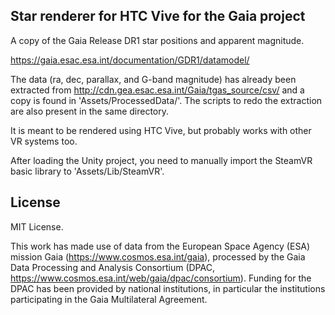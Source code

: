 Star renderer for HTC Vive for the Gaia project
-----------------------------------------------

A copy of the Gaia Release DR1 star positions and apparent magnitude.

https://gaia.esac.esa.int/documentation/GDR1/datamodel/

The data (ra, dec, parallax, and G-band magnitude) has already been
extracted from http://cdn.gea.esac.esa.int/Gaia/tgas_source/csv/ and a
copy is found in 'Assets/ProcessedData/'.  The scripts to redo the
extraction are also present in the same directory.

It is meant to be rendered using HTC Vive, but probably works with
other VR systems too.

After loading the Unity project, you need to manually import the
SteamVR basic library to 'Assets/Lib/SteamVR'.


License
-------

MIT License.

This work has made use of data from the European Space Agency (ESA)
mission Gaia (https://www.cosmos.esa.int/gaia), processed by the Gaia
Data Processing and Analysis Consortium (DPAC,
https://www.cosmos.esa.int/web/gaia/dpac/consortium). Funding for the
DPAC has been provided by national institutions, in particular the
institutions participating in the Gaia Multilateral Agreement.
